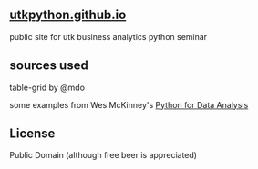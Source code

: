 ## [utkpython.github.io](utkpython.github.io)

public site for utk business analytics python seminar


## sources used
table-grid by @mdo

some examples from Wes McKinney's [Python for Data Analysis](http://shop.oreilly.com/product/0636920023784.do)

## License
Public Domain
(although free beer is appreciated)





